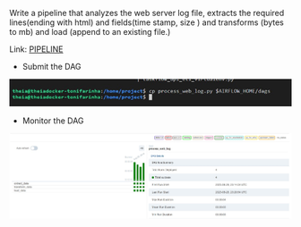 Write a pipeline that analyzes the web server log file, extracts the required lines(ending with html) and fields(time stamp, size ) and transforms (bytes to mb) and load (append to an existing file.)


Link: [PIPELINE](https://github.com/antfneves/PortfolioProjects/blob/main/Capstone%20Project/Airflow/process_web_log.py)


- Submit the DAG
  

![](https://github.com/antfneves/PortfolioProjects/blob/main/Capstone%20Project/Airflow/39submit_dag.jpg?raw=true)

- Monitor the DAG
  

![](https://github.com/antfneves/PortfolioProjects/blob/main/Capstone%20Project/Airflow/41dag_runs.jpg?raw=true)
